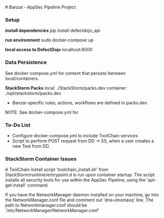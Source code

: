 \# Banzai - AppSec Pipeline Project


### Setup

__install dependencies__
pip install defectdojo_api

__run environment__
sudo docker-compose up

__local access to DefectDojo__
localhost:8000

### Data Persistence

See docker-compose.yml for content that persists between local/containers.


__StackStorm Packs__
local: ./StackStorm/packs.dev
container: ./opt/stackstorm/packs.dev
* Banzai-specific rules, actions, workflows are defined in packs.dev.

NOTE: See docker-compose.yml for 

### To-Do List ###

* Configure docker-compose.yml to include ToolChain services
* Script to perform POST request from DD -> SS, when a user creates a new Test from DD.

### StackStorm Container Issues ###

A ToolChain install script 'toolchain_install.sh' from StackStorm/runtime/entrypoint.d is run upon container startup.
The script installs all security tools for use within the AppSec Pipeline, using the 'apt-get install' command.

If you have the NetworkManager daemon installed on your machine, go into the NetworkManager.conf file and comment out 'dns=dnsmasq' line.
The path to Networkmanager.conf should be '/etc/NetworkManager/NetworkManager.conf'
